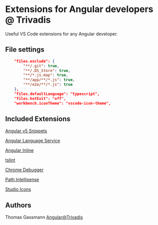 # Extensions for Angular developers @ Trivadis
Useful VS Code extensions for any Angular developer.

## File settings

```json
    "files.exclude": {
        "**/.git": true,
		"**/.DS_Store": true,
        "**/*.js.map": true,
        "**/app/**/*.js": true,
        "**/e2e/**/*.js": true
    },
    "files.defaultLanguage": "typescript",
	"files.hotExit": "off",
	"workbench.iconTheme": "vscode-icon-theme",
```

## Included Extensions

[Angular v5 Snippets](https://marketplace.visualstudio.com/items?itemName=johnpapa.Angular2)

[Angular Language Service](https://marketplace.visualstudio.com/items?itemName=Angular.ng-template)

[Angular Inline](https://marketplace.visualstudio.com/items?itemName=natewallace.angular2-inline)

[tslint](https://marketplace.visualstudio.com/items?itemName=eg2.tslint)

[Chrome Debugger](https://marketplace.visualstudio.com/items?itemName=msjsdiag.debugger-for-chrome)
       
[Path Intellisense](https://marketplace.visualstudio.com/items?itemName=christian-kohler.path-intellisense)

[Studio Icons](https://marketplace.visualstudio.com/items?itemName=jtlowe.vscode-icon-theme)


## Authors
Thomas Gassmann
[Angular@Trivadis](https://m.trivadis.com/angular)
